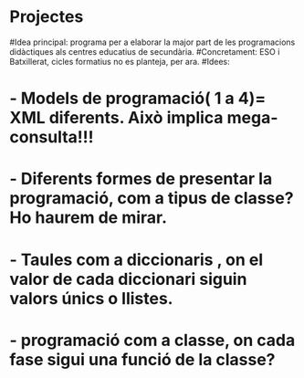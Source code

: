 # Projectes
#Idea principal: programa per a elaborar la major part de les programacions didàctiques als centres educatius de secundària.
#Concretament: ESO i Batxillerat, cicles formatius no es planteja, per ara.
#Idees:
# - Models de programació( 1 a 4)= XML diferents. Això implica mega-consulta!!!
# - Diferents formes de presentar la programació, com a tipus de classe? Ho haurem de mirar.
# - Taules com a diccionaris , on el valor de cada diccionari siguin valors únics o llistes.
# - programació com a classe, on cada fase sigui una funció de la classe?
